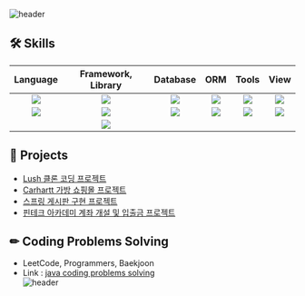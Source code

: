 ![header](https://capsule-render.vercel.app/api?type=waving&color=B897FF&height=135&section=header&text=Jihun's%20Github&fontSize=35)
## 🛠 Skills <br> 

|    Language    |         Framework, Library      |     Database      |      ORM       |       Tools      |     View     |
|   :--------:   |            :--------:           |    :--------:     |    :--------:  |    :--------:    |   :--------: |
|<img src="https://img.shields.io/badge/Java-FD5300?style=for-the-badge&logo=java&logoColor=white">|<img src="https://img.shields.io/badge/Spring-6DB33F?style=for-the-badge&logo=Spring&logoColor=white">|<img src="https://img.shields.io/badge/MySQL-4479A1?style=for-the-badge&logo=MySQL&logoColor=white">|<img src="https://img.shields.io/badge/JPA-6DB33F?style=for-the-badge&logo=JPA&logoColor=white">|<img src="https://img.shields.io/badge/IntelliJ-000000?style=for-the-badge&logo=IntelliJIDEA&logoColor=white">|<img src="https://img.shields.io/badge/JSP-FD5300?style=for-the-badge&logo=JSP&logoColor=white">|
|<img src="https://img.shields.io/badge/Python-3776AB?style=for-the-badge&logo=Python&logoColor=white">|<img src="https://img.shields.io/badge/SpringBoot-6DB33F?style=for-the-badge&logo=SpringBoot&logoColor=white">|<img src="https://img.shields.io/badge/Oracle-F80000?style=for-the-badge&logo=Oracle&logoColor=white">|<img src="https://img.shields.io/badge/Mybatis-F80000?style=for-the-badge&logo=Mybatis&logoColor=white">|<img src="https://img.shields.io/badge/Github-181717?style=for-the-badge&logo=Github&logoColor=white">|<img src="https://img.shields.io/badge/Thymeleaf-005F0F?style=for-the-badge&logo=Thymeleaf&logoColor=white">|
||<img src="https://img.shields.io/badge/Gradle-02303A?style=for-the-badge&logo=Gradle&logoColor=white">|||||

## 📂 Projects <br>
- [Lush 클론 코딩 프로젝트](https://github.com/Ji-hunKim/Lush-1)<br>
- [Carhartt 가방 쇼핑몰 프로젝트](https://github.com/Ji-hunKim/Carhartt)<br>
- [스프링 게시판 구현 프로젝트](https://github.com/Ji-hunKim/springBoard)<br>
- [핀테크 아카데미 계좌 개설 및 입출금 프로젝트](https://github.com/Ji-hunKim/FintechPractice)<br>

## ✏ Coding Problems Solving <br>
- LeetCode, Programmers, Baekjoon <br>
- Link : [java coding problems solving](https://github.com/Ji-hunKim/javaCodingProblemSolving)<br>
![header](https://capsule-render.vercel.app/api?type=waving&color=B897FF&height=135&section=footer)


